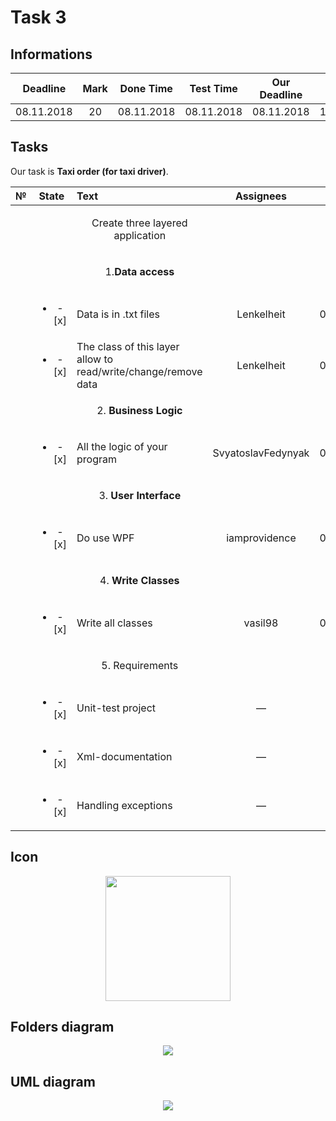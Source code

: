 # Task 3

## Informations

| Deadline |Mark|Done Time |Test Time |Our Deadline|  Paydate |
|:--------:|:--:|:--------:|:--------:|:----------:|:--------:|
|08.11.2018| 20 |08.11.2018|08.11.2018| 08.11.2018 |12.11.2018|


## Tasks

Our task is **Taxi order (for taxi driver)**.

|№|          State         |                            Text                                           |   Assignees  |  Deadline  |
|-|:----------------------:|:--------------------------------------------------------------------------|:------------:|:----------:|
| |                        | <p align="center">  Create three layered application             </p>     |              |            |
| |                        | <p align="center">      1.**Data access**     </p>                        |              |            |
| |<ul><li>- [x] </li></ul>| Data is in .txt files                                                     |  Lenkelheit  | 06.11.2018 |
| |<ul><li>- [x] </li></ul>| The class of this layer allow to read/write/change/remove data            |  Lenkelheit  | 06.11.2018 |
| |                        | <p align="center">      2. **Business Logic**   </p>                      |              |            |
| |<ul><li>- [x] </li></ul>| All the logic of your program                                           |SvyatoslavFedynyak|08.11.2018|
| |                        | <p align="center">      3. **User Interface**   </p>                      |              |            |
| |<ul><li>- [x] </li></ul>| Do use WPF                                                                |iamprovidence | 06.11.2018 |
| |                        | <p align="center">      4. **Write Classes**   </p>                       |              |            |
| |<ul><li>- [x] </li></ul>| Write all classes                                                         |    vasil98   | 07.11.2018 |
| |                        | <p align="center">         5. Requirements </p>                           |              |            |
| |<ul><li>- [x] </li></ul>| Unit-test project                                                         |      —       |      —     |
| |<ul><li>- [x] </li></ul>| Xml-documentation                                                         |      —       |      —     |
| |<ul><li>- [x] </li></ul>| Handling exceptions                                                       |      —       |      —     |

## Icon

<p align="center">
  <img src="/Images/Task3/ico.png" width="200" height="200">
</p>

## Folders diagram

<p align="center">
  <img src="/Images/Task3/files.png">
</p>

## UML diagram

<p align="center">
  <img src="/Images/Task3/uml.png">
</p>
 
